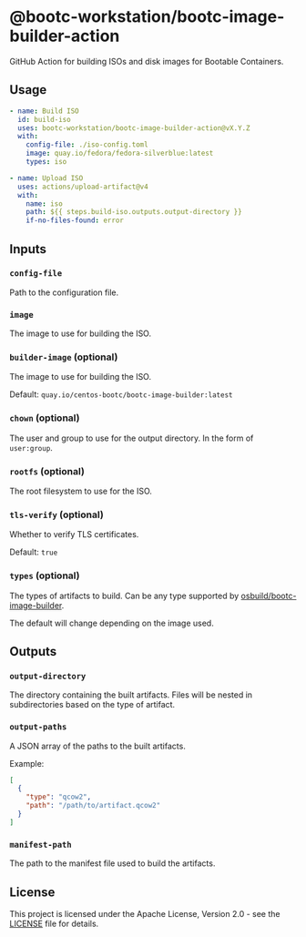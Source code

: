 # @bootc-workstation/bootc-image-builder-action

GitHub Action for building ISOs and disk images for Bootable Containers.

## Usage

```yaml
- name: Build ISO
  id: build-iso
  uses: bootc-workstation/bootc-image-builder-action@vX.Y.Z
  with:
    config-file: ./iso-config.toml
    image: quay.io/fedora/fedora-silverblue:latest
    types: iso

- name: Upload ISO
  uses: actions/upload-artifact@v4
  with:
    name: iso
    path: ${{ steps.build-iso.outputs.output-directory }}
    if-no-files-found: error
```

## Inputs

### `config-file`

Path to the configuration file.

### `image`

The image to use for building the ISO.

### `builder-image` (optional)

The image to use for building the ISO.

Default: `quay.io/centos-bootc/bootc-image-builder:latest`

### `chown` (optional)

The user and group to use for the output directory. In the form of `user:group`.

### `rootfs` (optional)

The root filesystem to use for the ISO.

### `tls-verify` (optional)

Whether to verify TLS certificates.

Default: `true`

### `types` (optional)

The types of artifacts to build. Can be any type supported by
[osbuild/bootc-image-builder](https://github.com/osbuild/bootc-image-builder).

The default will change depending on the image used.

## Outputs

### `output-directory`

The directory containing the built artifacts. Files will be nested in
subdirectories based on the type of artifact.

### `output-paths`

A JSON array of the paths to the built artifacts.

Example:

```json
[
  {
    "type": "qcow2",
    "path": "/path/to/artifact.qcow2"
  }
]
```

### `manifest-path`

The path to the manifest file used to build the artifacts.

## License

This project is licensed under the Apache License, Version 2.0 - see the
[LICENSE](./LICENSE) file for details.
